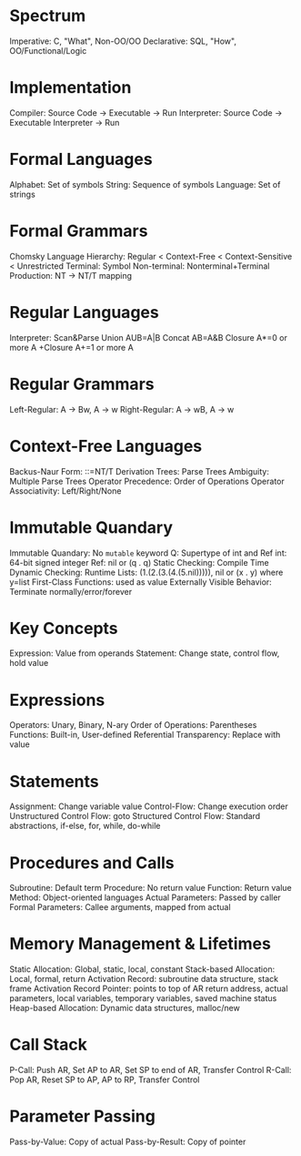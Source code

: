 # Spectrum

Imperative: C, "What", Non-OO/OO
Declarative: SQL, "How", OO/Functional/Logic

# Implementation

Compiler: Source Code -> Executable -> Run
Interpreter: Source Code -> Executable Interpreter -> Run

# Formal Languages

Alphabet: Set of symbols
String: Sequence of symbols
Language: Set of strings

# Formal Grammars

Chomsky Language Hierarchy: Regular < Context-Free < Context-Sensitive < Unrestricted
Terminal: Symbol
Non-terminal: Nonterminal+Terminal
Production: NT -> NT/T mapping

# Regular Languages

Interpreter: Scan&Parse
Union AUB=A|B
Concat AB=A&B
Closure A\*=0 or more A
+Closure A+=1 or more A

# Regular Grammars

Left-Regular: A -> Bw, A -> w
Right-Regular: A -> wB, A -> w

# Context-Free Languages

Backus-Naur Form: <name>::=NT/T
Derivation Trees: Parse Trees
Ambiguity: Multiple Parse Trees
Operator Precedence: Order of Operations
Operator Associativity: Left/Right/None

# Immutable Quandary

Immutable Quandary: No `mutable` keyword
Q: Supertype of int and Ref
int: 64-bit signed integer
Ref: nil or (q . q)
Static Checking: Compile Time
Dynamic Checking: Runtime
Lists: (1.(2.(3.(4.(5.nil))))), nil or (x . y) where y=list
First-Class Functions: used as value
Externally Visible Behavior: Terminate normally/error/forever

# Key Concepts

Expression: Value from operands
Statement: Change state, control flow, hold value

# Expressions

Operators: Unary, Binary, N-ary
Order of Operations: Parentheses
Functions: Built-in, User-defined
Referential Transparency: Replace with value

# Statements

Assignment: Change variable value
Control-Flow: Change execution order
Unstructured Control Flow: goto
Structured Control Flow: Standard abstractions, if-else, for, while, do-while

# Procedures and Calls

Subroutine: Default term
Procedure: No return value
Function: Return value
Method: Object-oriented languages
Actual Parameters: Passed by caller
Formal Parameters: Callee arguments, mapped from actual

# Memory Management & Lifetimes

Static Allocation: Global, static, local, constant
Stack-based Allocation: Local, formal, return
Activation Record: subroutine data structure, stack frame
Activation Record Pointer: points to top of AR
return address, actual parameters, local variables, temporary variables, saved machine status
Heap-based Allocation: Dynamic data structures, malloc/new

# Call Stack

P-Call: Push AR, Set AP to AR, Set SP to end of AR, Transfer Control
R-Call: Pop AR, Reset SP to AP, AP to RP, Transfer Control

# Parameter Passing

Pass-by-Value: Copy of actual
Pass-by-Result: Copy of pointer
